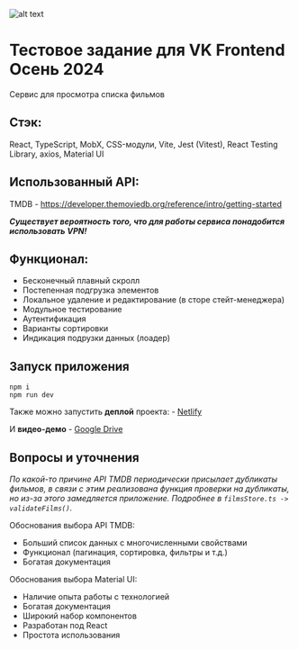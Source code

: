 ![alt text](https://i.imgur.com/ptYqZ6e.jpeg)

# Тестовое задание для VK Frontend Осень 2024

Сервис для просмотра списка фильмов

## Стэк:

React, TypeScript, MobX, CSS-модули, Vite, Jest (Vitest), React Testing Library, axios, Material UI

## Использованный API:

TMDB - https://developer.themoviedb.org/reference/intro/getting-started

**_Существует вероятность того, что для работы сервиса понадобится использовать VPN!_**

## Функционал:

- Бесконечный плавный скролл
- Постепенная подгрузка элементов
- Локальное удаление и редактирование (в сторе стейт-менеджера)
- Модульное тестирование
- Аутентификация
- Варианты сортировки
- Индикация подрузки данных (лоадер)

## Запуск приложения

```
npm i
npm run dev
```

Также можно запустить **деплой** проекта: - [Netlify](https://vk-test-kolificent.netlify.app/)

И **видео-демо** - [Google Drive](https://drive.google.com/file/d/10NrG4SIJw2Sds5hTQ-RnwPUpuFnJWKXA/view?usp=sharing)

## Вопросы и уточнения

_По какой-то причине API TMDB периодически присылает дубликаты фильмов, в связи с этим реализована функция проверки на дубликаты, но из-за этого замедляется приложение.
Подробнее в `filmsStore.ts -> validateFilms()`._

Обоснования выбора API TMDB:

- Больший список данных с многочисленными свойствами
- Функционал (пагинация, сортировка, фильтры и т.д.)
- Богатая документация

Обоснования выбора Material UI:

- Наличие опыта работы с технологией
- Богатая документация
- Широкий набор компонентов
- Разработан под React
- Простота использования
